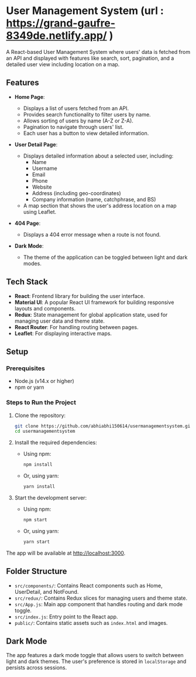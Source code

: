 # User Management System (url : https://grand-gaufre-8349de.netlify.app/ )

A React-based User Management System where users' data is fetched from an API and displayed with features like search, sort, pagination, and a detailed user view including location on a map.

## Features

- **Home Page**:
  - Displays a list of users fetched from an API.
  - Provides search functionality to filter users by name.
  - Allows sorting of users by name (A-Z or Z-A).
  - Pagination to navigate through users' list.
  - Each user has a button to view detailed information.
  
- **User Detail Page**:
  - Displays detailed information about a selected user, including:
    - Name
    - Username
    - Email
    - Phone
    - Website
    - Address (including geo-coordinates)
    - Company information (name, catchphrase, and BS)
  - A map section that shows the user's address location on a map using Leaflet.

- **404 Page**:
  - Displays a 404 error message when a route is not found.

- **Dark Mode**:
  - The theme of the application can be toggled between light and dark modes.

## Tech Stack

- **React**: Frontend library for building the user interface.
- **Material UI**: A popular React UI framework for building responsive layouts and components.
- **Redux**: State management for global application state, used for managing user data and theme state.
- **React Router**: For handling routing between pages.
- **Leaflet**: For displaying interactive maps.

## Setup

### Prerequisites

- Node.js (v14.x or higher)
- npm or yarn

### Steps to Run the Project

1. Clone the repository:
   ```bash
   git clone https://github.com/abhiabhi150614/usermanagementsystem.git
   cd usermanagementsystem
   ```

2. Install the required dependencies:

   - Using npm:
     ```bash
     npm install
     ```

   - Or, using yarn:
     ```bash
     yarn install
     ```

3. Start the development server:

   - Using npm:
     ```bash
     npm start
     ```

   - Or, using yarn:
     ```bash
     yarn start
     ```

The app will be available at [http://localhost:3000](http://localhost:3000).

## Folder Structure

- `src/components/`: Contains React components such as Home, UserDetail, and NotFound.
- `src/redux/`: Contains Redux slices for managing users and theme state.
- `src/App.js`: Main app component that handles routing and dark mode toggle.
- `src/index.js`: Entry point to the React app.
- `public/`: Contains static assets such as `index.html` and images.

## Dark Mode

The app features a dark mode toggle that allows users to switch between light and dark themes. The user's preference is stored in `localStorage` and persists across sessions.

    
